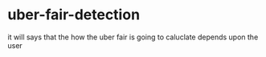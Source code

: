 # uber-fair-detection
it will says that the how the uber fair is going to caluclate depends upon the user
